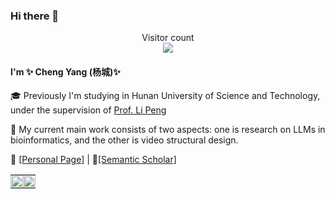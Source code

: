 ### Hi there 👋 

<p align="center"> 
  Visitor count<br>
  <img src="https://profile-counter.glitch.me/ychuest/count.svg" />
</p>

#### I'm ✨ Cheng Yang (杨城)✨ 

<!-- 🌱 I’m currently learning at [NUS LV lab](http://www.lv-nus.org), under the supervision of [Prof. Xinchao Wang](https://sites.google.com/site/sitexinchaowang/) -->

🎓 Previously I'm studying in Hunan University of Science and Technology, under the supervision of [Prof. Li Peng](https://faculty.hnust.edu.cn/pubtphp/jsjkxygcxy/1050047/chinese/)

🤔 My current main work consists of two aspects: one is research on LLMs in bioinformatics, and the other is video structural design.

🎃 [[Personal Page]](https://ychuest.github.io/) \|
💬[[Semantic Scholar]](https://www.semanticscholar.org/author/Cheng-Yang/2289597409)

<!-- <table width="100%">
  <tr>
    <td valign="middle" style="width: 45%;">
      <picture>
        <source 
          srcset="https://github-readme-stats.vercel.app/api?username=ychuest&show_icons=True&theme=transparent"
          media="(prefers-color-scheme: dark)" />
        <source
          srcset="https://github-readme-stats.vercel.app/api?username=ychuest&show_icons=true&theme=transparent"
          media="(prefers-color-scheme: light), (prefers-color-scheme: no-preference)" />
        <img 
          src="https://github-readme-stats.vercel.app/api?username=ychuest&show_icons=true&theme=transparent" 
          style="width: 100%; height: auto; display: block;" />
      </picture>
    </td>
    <td valign="middle" style="width: 55%;">
      <img 
        src="https://github-profile-trophy.vercel.app/?username=ychuest&no-frame=true&no-bg=false&margin-w=4&row=2&column=3&rank=S,AAA,AA,A,B" 
        style="width: 100%; height: auto; display: block;" />
    </td>
  </tr>
</table>
<br /> -->

<table width="100%">
  <tr>
    <td style="width: 50%; padding: 0;">
      <div style="width: 100%; height: 100%; display: flex; align-items: center; justify-content: center;">
        <picture>
          <source 
            srcset="https://github-readme-stats.vercel.app/api?username=ychuest&show_icons=True&theme=transparent"
            media="(prefers-color-scheme: dark)" />
          <source
            srcset="https://github-readme-stats.vercel.app/api?username=ychuest&show_icons=true&theme=transparent"
            media="(prefers-color-scheme: light), (prefers-color-scheme: no-preference)" />
          <img 
            src="https://github-readme-stats.vercel.app/api?username=ychuest&show_icons=true&theme=transparent" 
            style="width: 100%; height: 100%; object-fit: cover;" />
        </picture>
      </div>
    </td>
    <td style="width: 50%; padding: 0;">
      <img 
        src="https://github-profile-trophy.vercel.app/?username=ychuest&no-frame=true&no-bg=false&margin-w=4&row=2&column=3&rank=S,AAA,AA,A,B" 
        style="width: 100%; height: auto; display: block;" />
    </td>
  </tr>
</table>
<br />
